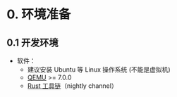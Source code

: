 # 0. 环境准备
## 0.1 开发环境
- 软件：
  - 建议安装 Ubuntu 等 Linux 操作系统 (不能是虚拟机)
  - [QEMU](https://www.qemu.org/download/) >= 7.0.0
  - [Rust 工具链](https://www.rust-lang.org)（nightly channel）
